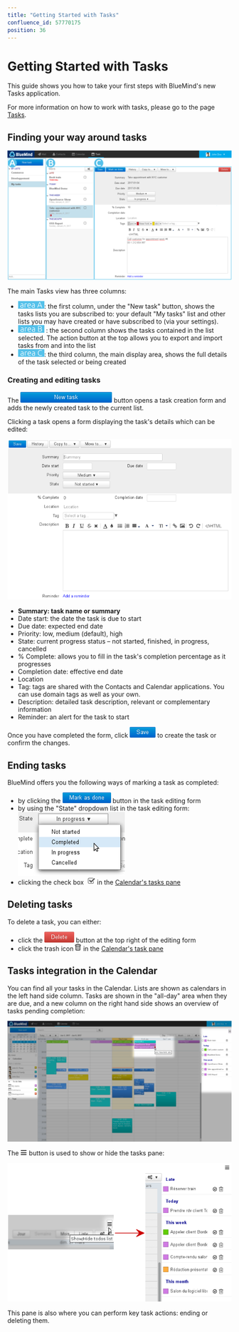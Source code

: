 ```yaml
---
title: "Getting Started with Tasks"
confluence_id: 57770175
position: 36
---
```

# Getting Started with Tasks


This guide shows you how to take your first steps with BlueMind's new Tasks application.

For more information on how to work with tasks, please go to the page [Tasks](/Guide_de_l_utilisateur/Les_taches/).


## Finding your way around tasks

![](../attachments/57770612/57770648.png)

The main Tasks view has three columns:

- ![](../attachments/57769989/69896496.png): the first column, under the "New task" button, shows the tasks lists you are subscribed to: your default "My tasks" list and other lists you may have created or have subscribed to (via your settings).
-  ![](../attachments/57769989/69896495.png) : the second column shows the tasks contained in the list selected. The action button at the top allows you to export and import tasks from and into the list
- ![](../attachments/57769989/69896494.png): the third column, the main display area, shows the full details of the task selected or being created


### Creating and editing tasks


The ![](../attachments/57770612/57770644.png) button opens a task creation form and adds the newly created task to the current list.

Clicking a task opens a form displaying the task's details which can be edited:

![](../attachments/57770612/57770642.png)

- **Summary: task name or summary**
- Date start: the date the task is due to start
- Due date: expected end date
- Priority: low, medium (default), high
- State: current progress status – not started, finished, in progress, cancelled
- % Complete: allows you to fill in the task's completion percentage as it progresses
- Completion date: effective end date
- Location
- Tag: tags are shared with the Contacts and Calendar applications. You can use domain tags as well as your own.
- Description: detailed task description, relevant or complementary information
- Reminder: an alert for the task to start


Once you have completed the form, click ![](../attachments/57770612/57770618.png) to create the task or confirm the changes.

## Ending tasks

BlueMind offers you the following ways of marking a task as completed:

- by clicking the ![](../attachments/57770612/57770638.png) button in the task editing form
- by using the "State" dropdown list in the task editing form:![](../attachments/57770612/57770615.png)
- clicking the check box  ![](../attachments/57770175/57770180.png) in the [Calendar's tasks pane ](https://forge.bluemind.net/confluence/display/DA/.Les+taches+vBM-4.0#id-.LestachesvBM-4.0-actions-taches)


## Deleting tasks

To delete a task, you can either:

- click the ![](../attachments/57770612/57770624.png) button at the top right of the editing form
- click the trash icon ![](../attachments/57770175/57770176.png) in the [Calendar's task pane](https://forge.bluemind.net/confluence/display/DA/.Les+taches+vBM-4.0#id-.LestachesvBM-4.0-actions-taches)


## Tasks integration in the Calendar

You can find all your tasks in the Calendar. Lists are shown as calendars in the left hand side column. Tasks are shown in the "all-day" area when they are due, and a new column on the right hand side shows an overview of tasks pending completion:

![](../attachments/57770175/57770187.png)

The ![](../attachments/57770175/57770185.png) button is used to show or hide the tasks pane:

![](../attachments/57770175/57770184.png)

This pane is also where you can perform key task actions: ending or deleting them.


